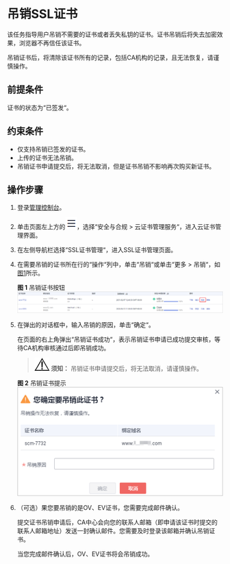 # 吊销SSL证书<a name="ZH-CN_TOPIC_0000001215904797"></a>

该任务指导用户吊销不需要的证书或者丢失私钥的证书。证书吊销后将失去加密效果，浏览器不再信任该证书。

吊销证书后，将清除该证书所有的记录，包括CA机构的记录，且无法恢复，请谨慎操作。

## 前提条件<a name="zh-cn_topic_0000001170218852_zh-cn_topic_0000001124316611_zh-cn_topic_0114377954_section1558141162619"></a>

证书的状态为“已签发“。

## 约束条件<a name="zh-cn_topic_0000001170218852_zh-cn_topic_0000001124316611_zh-cn_topic_0114377954_section125111958366"></a>

-   仅支持吊销已签发的证书。
-   上传的证书无法吊销。
-   吊销证书申请提交后，将无法取消，但是证书吊销不影响再次购买新证书。

## 操作步骤<a name="zh-cn_topic_0000001170218852_zh-cn_topic_0000001124316611_zh-cn_topic_0114377954_section86028344296"></a>

1.  登录[管理控制台](https://console.huaweicloud.com/)。
2.  单击页面左上方的![](figures/icon-servicelist.png)，选择“安全与合规  \>  云证书管理服务“，进入云证书管理界面。
3.  在左侧导航栏选择“SSL证书管理“，进入SSL证书管理页面。
4.  在需要吊销的证书所在行的“操作“列中，单击“吊销“或单击“更多 \> 吊销“，如[图1](#zh-cn_topic_0000001170218852_zh-cn_topic_0000001124316611_zh-cn_topic_0114377954_fig20898181553714)所示。

    **图 1**  吊销证书按钮<a name="zh-cn_topic_0000001170218852_zh-cn_topic_0000001124316611_zh-cn_topic_0114377954_fig20898181553714"></a>  
    ![](figures/吊销证书按钮.png "吊销证书按钮")

5.  在弹出的对话框中，输入吊销的原因，单击“确定“。

    在页面的右上角弹出“吊销证书成功“，表示吊销证书申请已成功提交审核，等待CA机构审核通过后即吊销成功。

    >![](public_sys-resources/icon-notice.gif) **须知：** 
    >吊销证书申请提交后，将无法取消，请谨慎操作。

    **图 2**  吊销证书提示<a name="zh-cn_topic_0000001170218852_zh-cn_topic_0000001124316611_zh-cn_topic_0114377954_fig583251415295"></a>  
    ![](figures/吊销证书提示.png "吊销证书提示")

6.  （可选）果您要吊销的是OV、EV证书，您需要完成邮件确认。

    提交证书吊销申请后，CA中心会向您的联系人邮箱（即申请该证书时提交的联系人邮箱地址）发送一封确认邮件。您需要及时登录该邮箱并确认吊销证书。

    当您完成邮件确认后，OV、EV证书将会吊销成功。


